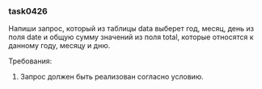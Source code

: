 
### task0426

Напиши запрос, который из таблицы data выберет год, месяц, день из поля date и общую сумму значений из поля total,
которые относятся к данному году, месяцу и дню.


Требования:
1.	Запрос должен быть реализован согласно условию.


